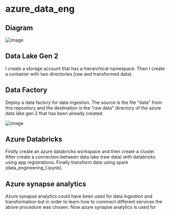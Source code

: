 # azure_data_eng

## Diagram 
![image](https://github.com/antoniskef/azure_data_eng/assets/93796754/0b398964-a485-4a25-8f95-99b0fa5e4d22)

## Data Lake Gen 2
I create a storage account that has a hierarchical namespace. Then I create a container with two directories (raw and transformed data).

## Data Factory 
Deploy a data factory for data ingestion. The source is the file "data" from this repository and the destination is the "raw data" directory of the azure data lake gen 2 that has been already created. 

![image](https://github.com/antoniskef/azure_data_eng/assets/93796754/c8ff17ab-96d1-4f3a-b9a2-c432e2f0b63c)

## Azure Databricks 
Firstly create an azure databricks workspace and then create a cluster. After create a connection between data lake (raw data) with databricks using app registrations. Finally transform data using spark (data_engineering_1.ipynb).

## Azure synapse analytics 
Azure synapse analytics could have been used for data ingestion and transformation but in order to learn how to connnect different services the above procedure was chosen. Now azure synapse analytics is used for 
